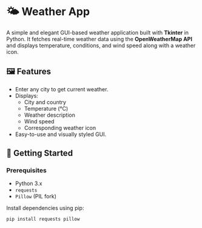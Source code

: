 # 🌤️ Weather App

A simple and elegant GUI-based weather application built with **Tkinter** in Python. It fetches real-time weather data using the **OpenWeatherMap API** and displays temperature, conditions, and wind speed along with a weather icon.

## 🖼️ Features

- Enter any city to get current weather.
- Displays:
  - City and country
  - Temperature (°C)
  - Weather description
  - Wind speed
  - Corresponding weather icon
- Easy-to-use and visually styled GUI.

## 🚀 Getting Started

### Prerequisites

- Python 3.x
- `requests`
- `Pillow` (PIL fork)

Install dependencies using pip:

```bash
pip install requests pillow
